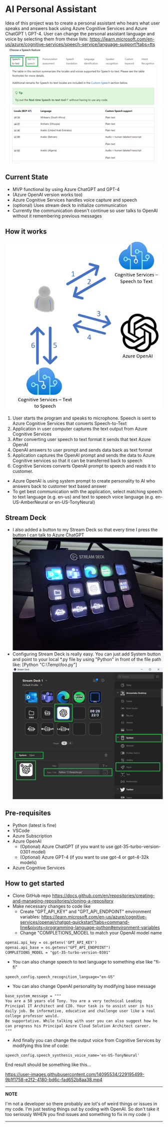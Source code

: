 # AI Personal Assistant

Idea of this project was to create a personal assistant who hears what user speaks and answers back using Azure Cognitive Services and Azure ChatGPT \ GPT-4.
User can change the personal assistant language and voice by selecting them from these lists: https://learn.microsoft.com/en-us/azure/cognitive-services/speech-service/language-support?tabs=tts
![Alt text](appdata/language-and-voice-selection.png)

## Current State
  * MVP functional by using Azure ChatGPT and GPT-4
  * (Azure OpenAI version works too)
  * Azure Cognitive Services handles voice capture and speech
  * (optional) Uses stream deck to initialize communication
  * Currently the communication doesn't continue so user talks to OpenAI without it remembering previous messages

## How it works
  ![Alt text](appdata/architecture.png)
  1. User starts the program and speaks to microphone. Speech is sent to Azure Cognitive Services that converts Speech-to-Text
  2. Application in user computer captures the text output from Azure Cognitive Services 
  3. After converting user speech to text format it sends that text Azure OpenAI
  4. OpenAI answers to user prompt and sends data back as text format
  5. Application captures the OpenAI prompt and sends the data to Azure Cognitive services so that it can be transferred back to speech
  6. Cognitive Services converts OpenAI prompt to speech and reads it to customer.
  
* Azure OpenAI is using system prompt to create personality to AI who answers back to customer text based answer
* To get best communication with the application, select matching speech to text language (e.g. en-us) and text to speech voice language (e.g. en-US-AmberNeural or en-US-TonyNeural)
 
 ## Stream Deck
 * I also added a button to my Stream Deck so that every time I press the button I can talk to Azure ChatGPT
 ![Alt text](appdata/IMG20230322081851.jpg)
 * Configuring Stream Deck is really easy. You can just add System button and point to your local *.py file by using "Python" in front of the file path like: [Python "C:\Temp\foo.py"]
 ![Alt text](appdata/sd-openai.png)
  
## Pre-requisites
* Python (latest is fine)
* VSCode
* Azure Subscription
* Azure OpenAI
   * (Optional) Azure ChatGPT (if you want to use gpt-35-turbo-version-0301 model)
   * (Optional) Azure GPT-4 (if you want to use gpt-4 or gpt-4-32k models)
* Azure Cognitive Services

## How to get started
* Clone GitHub repo https://docs.github.com/en/repositories/creating-and-managing-repositories/cloning-a-repository
* Make necessary changes to code like
  * Create "GPT_API_KEY" and "GPT_API_ENDPOINT" environment variables: https://learn.microsoft.com/en-us/azure/cognitive-services/openai/chatgpt-quickstart?tabs=command-line&pivots=programming-language-python#environment-variables
  * Change "COMPLETIONS_MODEL to match your OpenAI model name
  
```
openai.api_key = os.getenv('GPT_API_KEY') 
openai.api_base = os.getenv("GPT_API_ENDPOINT")
COMPLETIONS_MODEL = "gpt-35-turbo-version-0301"
``` 

* You can also change speech to text language to something else like "fi-fi"

```
speech_config.speech_recognition_language="en-US"  
```

* You can also change OpenAI personality by modifying base message
```
base_system_message = """  
You are a 50 years old Tony. You are a very technical Leading Principal IT Architect and CIO. Your task is to assist user in his daily job. Be informative, educative and challenge user like a real college professor would.  
Be supportative. While talking with user you can also suggest how he can progress his Principal Azure Cloud Solution Architect career.  
"""
```
* And finally you can change the output voice from Cognitive Services by modifying this line of code:
```
speech_config.speech_synthesis_voice_name='en-US-TonyNeural'
```

End result should be something like this...

https://user-images.githubusercontent.com/14095534/229195499-9b1f1758-e2f2-4180-bd6c-fad652b8aa38.mp4

---
**NOTE**

I'm not a developer so there probably are lot's of weird things or issues in my code. I'm just testing things out by coding with OpenAI. So don't take it too seriously WHEN you find issues and something to fix in my code :)

---
